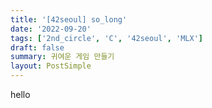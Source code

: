 ```yaml
---
title: '[42seoul] so_long'
date: '2022-09-20'
tags: ['2nd_circle', 'C', '42seoul', 'MLX']
draft: false
summary: 귀여운 게임 만들기
layout: PostSimple
---
```


hello
